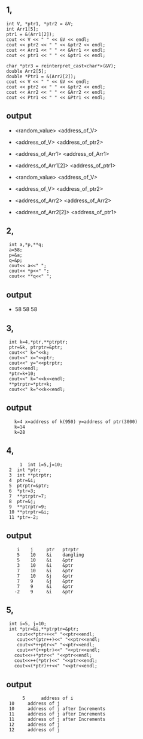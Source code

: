 ## 1,
    int V, *ptr1, *ptr2 = &V;
    int Arr1[5];
    ptr1 = &(Arr1[2]);
    cout << V << " " << &V << endl;
    cout << ptr2 << " " << &ptr2 << endl;
    cout << Arr1 << " " << &Arr1 << endl;
    cout << ptr1 << " " << &ptr1 << endl;
    
    char *ptr3 = reinterpret_cast<char*>(&V);
    double Arr2[5];
    double *Ptr1 = &(Arr2[2]); 
    cout << V << " " << &V << endl;
    cout << ptr2 << " " << &ptr2 << endl;
    cout << Arr2 << " " << &Arr2 << endl; 
    cout << Ptr1 << " " << &Ptr1 << endl; 
## output
 - <random_value> <address_of_V>
 - <address_of_V> <address_of_ptr2>
 - <address_of_Arr1> <address_of_Arr1>
 - <address_of_Arr1[2]> <address_of_ptr1>

- <random_value> <address_of_V>
- <address_of_V> <address_of_ptr2>
- <address_of_Arr2> <address_of_Arr2>
- <address_of_Arr2[2]> <address_of_ptr1>

## 2,
     int a,*p,**q;
     a=58;
     p=&a;
     q=&p;
     cout<< a<<" ";
     cout<< *p<<" ";
     cout<< **q<<" ";
## output
- 58 58 58
## 3,
     int k=4,*ptr,**ptrptr;
     ptr=&k, ptrptr=&ptr;
     cout<<" k="<<k;
     cout<<" x="<<ptr;
     cout<<" y="<<ptrptr;
     cout<<endl;
     *ptr=k+10;
     cout<<" k="<<k<<endl;
     **ptrptr=*ptr+k;
     cout<<" k="<<k<<endl;
   ## output
	   k=4 x=address of k(950) y=address of ptr(3000)
	   k=14
	   k=28
## 4,
         1  int i=5,j=10;
	 2  int *ptr;
	 3  int **ptrptr;
	 4  ptr=&i;
	 5  ptrptr=&ptr;
	 6  *ptr=3;
	 7  **ptrptr=7;
	 8  ptr=&j;
	 9  **ptrptr=9;
	 10 **ptrptr=&i;
	 11 *ptr=-2;
 ## output
        i    j     ptr   ptrptr
        5    10    &i    dangling
        5    10    &i    &ptr
        3    10    &i    &ptr
        7    10    &i    &ptr
        7    10    &j    &ptr
        7    9     &j    &ptr
        7    9     &i    &ptr
       -2    9     &i    &ptr
## 5,
     int i=5, j=10;
     int *ptr=&i,**ptrptr=&ptr;
	    cout<<*ptr++<<" "<<ptr<<endl;
	    cout<<*(ptr++)<<" "<<ptr<<endl;
	    cout<<*++ptr<<" "<<ptr<<endl;
	    cout<<*(++ptr)<<" "<<ptr<<endl;
	   cout<<++*ptr<<" "<<ptr<<endl;
	   cout<<++(*ptr)<<" "<<ptr<<endl;
	   cout<<(*ptr)++<<" "<<ptr<<endl;
	 
## output
          5      address of i
	 10     address of j 
	 10     address of j after Increments
	 11     address of j after Increments
	 11     address of j after Increments
	 12     address of j 
	 12     address of j 
